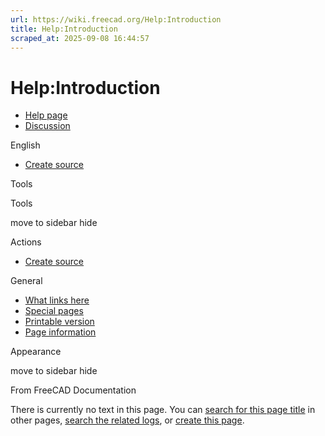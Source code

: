 ```yaml
---
url: https://wiki.freecad.org/Help:Introduction
title: Help:Introduction
scraped_at: 2025-09-08 16:44:57
---
```


# Help:Introduction

  * [Help page](/index.php?title=Help:Introduction&action=edit&redlink=1 "View the help page \(page does not exist\) \[ctrl-option-c\]")
  * [Discussion](/index.php?title=Help_talk:Introduction&action=edit&redlink=1 "Discussion about the content page \(page does not exist\) \[ctrl-option-t\]")

English

  * [Create source](/index.php?title=Help:Introduction&action=edit "Create the source code of this page \[ctrl-option-e\]")

Tools

Tools

move to sidebar hide

Actions

  * [Create source](/index.php?title=Help:Introduction&action=edit "Create the source code of this page \[ctrl-option-e\]")

General

  * [What links here](/Special:WhatLinksHere/Help:Introduction "A list of all wiki pages that link here \[ctrl-option-j\]")
  * [Special pages](/Special:SpecialPages "A list of all special pages \[ctrl-option-q\]")
  * [Printable version](javascript:print\(\); "Printable version of this page \[ctrl-option-p\]")
  * [Page information](/index.php?title=Help:Introduction&action=info "More information about this page")

Appearance

move to sidebar hide

From FreeCAD Documentation

There is currently no text in this page. You can [search for this page
title](/Special:Search/Introduction "Special:Search/Introduction") in other
pages, [search the related
logs](//wiki.freecad.org/index.php?title=Special:Log&page=Help:Introduction),
or [create this
page](//wiki.freecad.org/index.php?title=Help:Introduction&action=edit).

